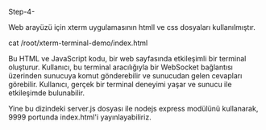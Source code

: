 Step-4-

Web arayüzü için xterm uygulamasının htmll ve css dosyaları kullanılmıştır.

cat /root/xterm-terminal-demo/index.html

Bu HTML ve JavaScript kodu, bir web sayfasında etkileşimli bir terminal oluşturur. Kullanıcı, bu terminal aracılığıyla 
bir WebSocket bağlantısı üzerinden sunucuya komut gönderebilir ve sunucudan gelen cevapları görebilir.
Kullanıcı, gerçek bir terminal deneyimi yaşar ve sunucu ile etkileşimde bulunabilir.

Yine bu dizindeki server.js dosyası ile nodejs express modülünü kullanarak, 9999 portunda index.html'i yayınlayabiliriz.
